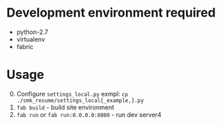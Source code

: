 Development environment required
=======

 * python-2.7
 * virtualenv
 * fabric


Usage
=====

0. Configure `settings_local.py` exmpl: `cp ./smk_resume/settings_local{_example,}.py`
1. `fab build` - build site environment
2. `fab run` or `fab run:0.0.0.0:8080` - run dev server4
